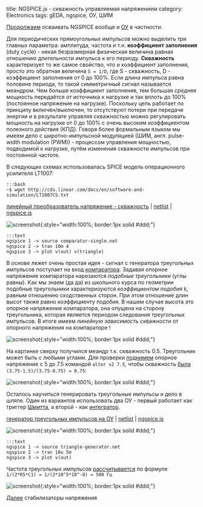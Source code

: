 title: NGSPICE.js - скважность управляемая напряжением
category: Electronics
tags: gEDA, ngspice, ОУ, ШИМ

[Продолжаем]({filename}../2016-10-28-ngspice-introduction/2016-10-28-ngspice-introduction.md) осваивать NGSPICE вообще и [ОУ]({filename}../2016-11-18-op-amp-basics/2016-11-18-op-amp-basics.md) в частности.

Для периодических прямоугольных импульсов можно выделить три главных параметра: амплитуда, частота и т.н. **коэффициент заполнения** (duty cycle) - некая безразмерная физическая величина равная отношению длительности импульса к его периоду. **Скважность** характеризует то же самое свойство, что и коэффициент заполнения, просто это обратная величина ```S = 1/D```, где S - скважность, D - коэффициент заполнения от 0 до 100%. Если длина импульса равна половине периода, то такой симметричный сигнал называется меандром. Чем больше коэффициент заполнения, тем большая *средняя* мощность передаётся от источника к нагрузке и так вплоть до 100% (постоянное напряжение на нагрузке). Поскольку цепь работает по принципу включён/выключен, то отсутствуют потери при передаче энергии и в результате управляя скважностью можно регулировать мощность на нагрузке от 0 до 100% с очень высоким коэффициентом  полезного действия (КПД). Говоря более формальным языком мы имеем дело с широтно-импульсной модуляцией (ШИМ, англ. pulse-width modulation (PWM)) - процессом управления мощностью, подводимой к нагрузке, путём изменения скважности импульсов при постоянной частоте.

<!-- 
<a href="{attach}LT1007CS.txt"></a>
-->

В следующих схемах использовалась SPICE модель операционного усилителя LT1007:

    :::bash
    ~$ wget http://cds.linear.com/docs/en/software-and-simulation/LT1007CS.txt

[линейный преобразователь напряжение - скважность]({attach}comparator-single.sch) | [netlist]({attach}comparator-single.net) | [ngspice.js](https://ngspice.js.org/?gist=9a661744aef8b6f491f7664f18f79a51)

![screenshot]({attach}show-img-comparator-single.png){:style="width:100%; border:1px solid #ddd;"}

    :::text
    ngspice 1 -> source comparator-single.net
    ngspice 2 -> tran 10m 4
    ngspice 3 -> plot v(out) v(triangle)

В основе лежет очень простая идея - сигнал с генератора треугольных импульсов поступает на вход [компаратора]({filename}../2016-11-24-op-amp-schmitt/2016-11-24-op-amp-schmitt.md). Задавая опорное напряжение компаратора нарезаются *подобные треугольники* (углы равны). Как мы знаем (да да) из школьного курса по геометрии подобные треугольники характеризуются *коэффициентом подобия*  k, равным отношению сходственных сторон. При этом отношение длин  высот также равно коэффициенту подобия. В нашем случае высота это опорное напряжение компаратора, она опущена на сторону треугольника, которая является периодом следования треугольных импульсов. В итоге имеем *линейную зависимость* скважности от опорного напряжения на компараторе !

![screenshot]({attach}comparator-single-canvas.png){:style="width:100%; border:1px solid #ddd;"}

На картинке сверху получился меандр т.к. скважность 0.5. Треугольник может быть с любыми углами. Для проверки [поднимем](https://ngspice.js.org/?gist=86f37ddc1a91384f8a7e88988986c8d8) опорное напряжение с 5 до 7.5 командой ```alter v2 7.5```, чтобы скважность [была](https://bc.js.org/) ```(3.75-1.5)/(3.75-0.75) = 0.75```:

![screenshot]({attach}comparator-single-canvas-75.png){:style="width:100%; border:1px solid #ddd;"}

Осталось научиться генерировать треугольные импульсы и дело в шляпе. Один из вариантов использовать два ОУ - первый работает как триггер [Шмитта]({filename}../2016-11-24-op-amp-schmitt/2016-11-24-op-amp-schmitt.md), а второй - как [интегратор]({filename}../2016-11-30-op-amp-integrator-differentiator/2016-11-30-op-amp-integrator-differentiator.md).

[генератор треугольных импульсов на ОУ]({attach}triangle-generator.sch) | [netlist]({attach}triangle-generator.net) | [ngspice.js](https://ngspice.js.org/?gist=7eb81126c9ae10683180e8213c3e0099)

![screenshot]({attach}show-img-triangle-generator.png){:style="width:100%; border:1px solid #ddd;"}

    :::text
    ngspice 1 -> source triangle-generator.net
    ngspice 2 -> tran 10u 5m
    ngspice 3 -> plot v(out)

Частота треугольных импульсов [рассчитывается](https://bc.js.org/) по формуле ```1/(2*R5*C1) = 1/(2*10^5*10^-8) = 500 Гц```

![screenshot]({attach}triangle-generator-canvas.png){:style="width:100%; border:1px solid #ddd;"}

[Далее]({filename}../2016-12-06-voltage-regulator/2016-12-06-voltage-regulator.md) стабилизаторы напряжения